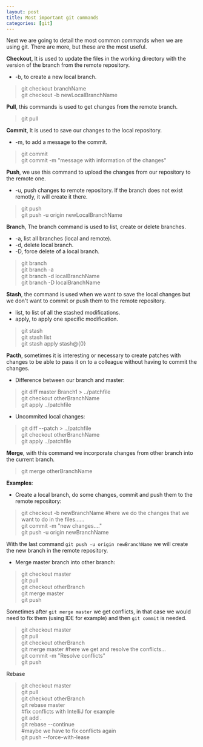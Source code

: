 ```yaml
---
layout: post
title: Most important git commands
categories: [git]
---
```

Next we are going to detail the most common commands when we are using git. There are more, but these are the most useful.

**Checkout**, It is used to update the files in the working directory with the version of the branch from the remote repository.
* -b, to create a new local branch.

> git checkout branchName  
> git checkout -b newLocalBranchName

**Pull**, this commands is used to get changes from the remote branch.

> git pull

**Commit**, It is used to save our changes to the local repository.
* -m, to add a message to the commit.

> git commit  
> git commit -m "message with information of the changes"

**Push**, we use this command to upload the changes from our repository to the remote one.
* -u, push changes to remote repository. If the branch does not exist remotly, it will create it there.

> git push  
> git push -u origin newLocalBranchName

**Branch**, The branch command is used to list, create or delete branches.
* -a, list all branches (local and remote).
* -d, delete local branch.
* -D, force delete of a local branch.

> git branch  
> git branch -a  
> git branch -d localBranchName  
> git branch -D localBranchName  


**Stash**, the command is used when we want to save the local changes but we don't want to commit or push them to the remote repository.
* list, to list of all the stashed modifications.
* apply, to apply one specific modification.

> git stash  
> git stash list  
> git stash apply stash@{0}  

**Pacth**, sometimes it is interesting or necessary to create patches with changes to be able to pass it on to a colleague without having to commit the changes.
* Difference between our branch and master:


> git diff master Branch1 > ../patchfile  
> git checkout otherBranchName  
> git apply ../patchfile  

* Uncommited local changes:

> git diff --patch > ../patchfile  
> git checkout otherBranchName  
> git apply ../patchfile  

**Merge**, with this command we incorporate changes from other branch into the current branch. 

> git merge otherBranchName


**Examples**:

* Create a local branch, do some changes, commit and push them to the remote repository:

> git checkout -b newBranchName #here we do the changes that we want to do in the files......  
> git commit -m "new changes...."  
> git push -u origin newBranchName  

With the last command  `git push -u origin newBranchName`  we will create the new branch in the remote repository.

* Merge master branch into other branch:

> git checkout master  
> git pull  
> git checkout otherBranch  
> git merge master  
> git push  

Sometimes after  `git merge master`  we get conflicts, in that case we would need to fix them (using IDE for example) and then  `git commit`  is needed. 

> git checkout master  
> git pull  
> git checkout otherBranch  
> git merge master #here we get and resolve the conflicts...  
> git commit -m "Resolve conflicts"  
> git push  

Rebase

> git checkout master  
> git pull  
> git checkout otherBranch  
> git rebase master  
> #fix conflicts with IntelliJ for example  
> git add .  
> git rebase --continue  
> #maybe we have to fix conflicts again  
> git push --force-with-lease  





